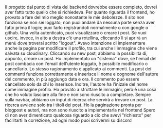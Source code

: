 Il progetto dal punto di vista del backend dovrebbe essere completo, dovrei aver fatto tutto quello che si richiedeva. Per quanto riguarda il frontend, ho provato a fare del mio meglio nonostante le mie debolezze. Il sito non funziona se non sei loggato, non puoi andare da nessuna parte senza aver fatto prima il login; puoi farlo registrandoti normalmente o con google o github. Una volta autenticato, puoi visualizzare o creare i post. Se vuoi uscire, invece, in alto a destra c'è una rotellina, cliccando lì si aprirà un menù dove troverai scritto "logout". Avevo intenzione di implementare anche la pagina per modificare il profilo, tra cui anche l'immagine che viene salvata su cloudinary. Cliccando su new post, abbiamo la possibilità di, appunto, creare un post. Ho implementato un "sistema" dove, se l'email del post combacia con l'email dell'utente loggato, è possibile modificarlo o cancellarlo. Lo stesso ragionamento è applicato ai commenti. La post dei commenti funziona correttamente e inserisce il nome e cognome dell'autore del commento, in più aggiungo data e ora. Il commento può essere cancellato solo da chi lo inserisce. Inoltre, l'autore ha l'inizale del nome come immagine profilo. Ho provato a sfruttare le immagini, però è una cosa che ho voluto lasciare alla fine e non sono riuscito a completare.
Sempre sulla navbar, abbiamo un input di ricerca che servirà a trovare un post. La ricerca avviene solo tra i titoli dei post.
Ho la paginazione pronta per blogpost e autori, ma non sono riuscito a implementarla nel frontend
Spero di non aver dimenticato qualcosa riguardo a ciò che avevi "richiesto" per facilitarti la correzione, ad ogni modo puoi scrivermi su discord
